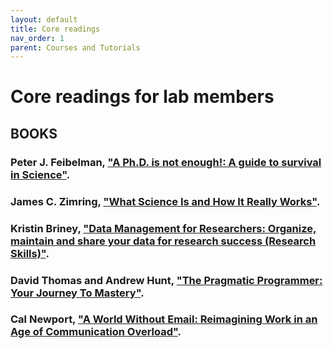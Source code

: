 ```yaml
---
layout: default
title: Core readings
nav_order: 1
parent: Courses and Tutorials
---
```


# Core readings for lab members

## BOOKS

### Peter J. Feibelman, ["A Ph.D. is not enough!: A guide to survival in Science"](https://www.amazon.com/PhD-Not-Enough-Survival-Science/dp/0465022227).

### James C. Zimring, ["What Science Is and How It Really Works"](https://www.amazon.com/What-Science-How-Really-Works/dp/1108701647/ref=sr_1_2?dchild=1&keywords=what+science+is+and+how+it+really+works&qid=1631175322&s=books&sr=1-2).

### Kristin Briney, ["Data Management for Researchers: Organize, maintain and share your data for research success (Research Skills)"](https://www.amazon.com/Data-Management-Researchers-Organize-maintain/dp/1784270113/ref=sr_1_1?dchild=1&keywords=data+management+for+researchers&qid=1631175399&s=books&sr=1-1).

### David Thomas and Andrew Hunt, ["The Pragmatic Programmer: Your Journey To Mastery"](https://www.amazon.com/Pragmatic-Programmer-journey-mastery-Anniversary/dp/0135957052/ref=sr_1_1?dchild=1&keywords=the+pragmatic+programmer&qid=1631175557&s=books&sr=1-1).

### Cal Newport, ["A World Without Email: Reimagining Work in an Age of Communication Overload"](https://www.amazon.com/World-Without-Email-Reimagining-Communication/dp/0525536558/ref=sr_1_1?dchild=1&keywords=a+world+without+email&qid=1631175481&s=books&sr=1-1).

